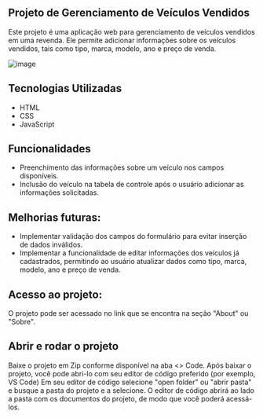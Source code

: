 ## Projeto de Gerenciamento de Veículos Vendidos
Este projeto é uma aplicação web para gerenciamento de veículos vendidos em uma revenda. Ele permite adicionar informações sobre os veículos vendidos, tais como tipo, marca, modelo, ano e preço de venda. 

![image](https://github.com/milena-steffen/gerenciamento-veiculos/assets/129224156/b966fac1-844c-4200-8ccf-3fb2a3b73138)


## Tecnologias Utilizadas
- HTML
- CSS
- JavaScript

## Funcionalidades
- Preenchimento das informações sobre um veículo nos campos disponíveis.
- Inclusão do veículo na tabela de controle após o usuário adicionar as informações solicitadas.

## Melhorias futuras:
- Implementar validação dos campos do formulário para evitar inserção de dados inválidos.
- Implementar a funcionalidade de editar informações dos veículos já cadastrados, permitindo ao usuário atualizar dados como tipo, marca, modelo, ano e preço de venda.

## Acesso ao projeto:
O projeto pode ser acessado no link que se encontra na seção "About" ou "Sobre".

## Abrir e rodar o projeto
Baixe o projeto em Zip conforme disponível na aba <> Code.
Após baixar o projeto, você pode abri-lo com seu editor de código preferido (por exemplo, VS Code)
Em seu editor de código selecione "open folder" ou "abrir pasta" e busque a pasta do projeto e a selecione.
O editor de código abrirá ao lado a pasta com os documentos do projeto, de modo que você poderá acessá-los.


